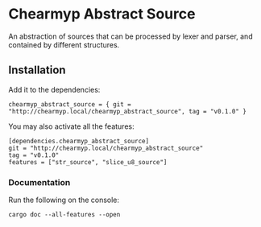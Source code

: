 # Chearmyp Abstract Source
An abstraction of sources that can be processed by lexer and parser, and contained by different structures.

## Installation
Add it to the dependencies:
```
chearmyp_abstract_source = { git = "http://chearmyp.local/chearmyp_abstract_source", tag = "v0.1.0" }
```

You may also activate all the features:
```
[dependencies.chearmyp_abstract_source]
git = "http://chearmyp.local/chearmyp_abstract_source"
tag = "v0.1.0"
features = ["str_source", "slice_u8_source"]
```

### Documentation
Run the following on the console:
```
cargo doc --all-features --open
```
